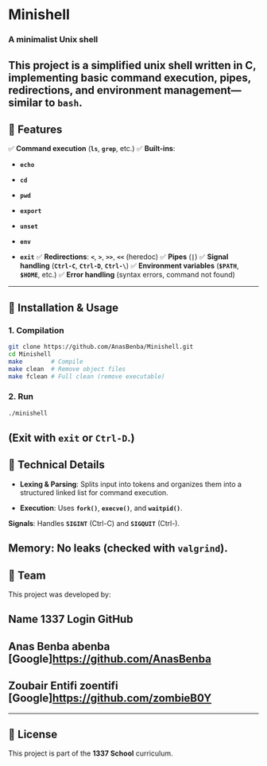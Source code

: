# Minishell

### A minimalist Unix shell

This project is a simplified unix shell written in C, implementing basic command execution, pipes, redirections, and environment management—similar to `bash`.
-------------------------------------------------------------------------------------------------------------------------------------------------------------

## 📌 Features

✅ **Command execution** (**`ls`**, **`grep`**, etc.)
✅ **Built-ins**:

- **`echo`**

- **`cd`**

- **`pwd`**

- **`export`**

- **`unset`**

- **`env`**

- **`exit`**
✅ **Redirections**: **`<`**, **`>`**, **`>>`**, **`<<`** (heredoc)
✅ **Pipes** (**`|`**)
✅ **Signal handling** (**`Ctrl-C`**, **`Ctrl-D`**, **`Ctrl-\`**)
✅ **Environment variables** (**`$PATH`**, **`$HOME`**, etc.)
✅ **Error handling** (syntax errors, command not found)
-------------------------------------------------------------------------------------------------------------------------------------------------------------

## 🚀 Installation & Usage

### 1. Compilation
```bash
git clone https://github.com/AnasBenba/Minishell.git
cd Minishell
make        # Compile
make clean  # Remove object files
make fclean # Full clean (remove executable)
```

### 2. Run
```bash
./minishell
```
(Exit with **`exit`** or **`Ctrl-D`**.)
-------------------------------------------------------------------------------------------------------------------------------------------------------------

## 🧠 Technical Details

- **Lexing & Parsing**: Splits input into tokens and organizes them into a structured linked list for command execution.

- **Execution**: Uses **`fork()`**, **`execve()`**, and **`waitpid()`**.

**Signals**: Handles **`SIGINT`** (Ctrl-C) and **`SIGQUIT`** (Ctrl-).

**Memory**: No leaks (checked with **`valgrind`**).
-------------------------------------------------------------------------------------------------------------------------------------------------------------

## 👥 Team

This project was developed by:

**Name**	**1337 Login**	**GitHub**
-----------------------------------------
**Anas Benba**	**abenba**	**[Google]https://github.com/AnasBenba**
-----------------------------------------
**Zoubair Entifi**	**zoentifi**	**[Google]https://github.com/zombieB0Y**
-----------------------------------------
-------------------------------------------------------------------------------------------------------------------------------------------------------------

## 📜 License

This project is part of the **1337 School** curriculum.
